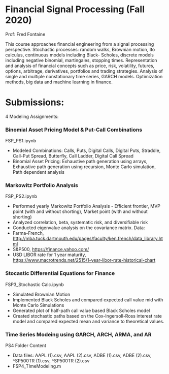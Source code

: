 # Financial Signal Processing (Fall 2020)

Prof: Fred Fontaine

This course approaches financial engineering from a signal processing perspective. Stochastic processes: random walks, Brownian motion, Ito calculus, continuous models
including Black- Scholes, discrete models including negative binomial, martingales, stopping times. Representation and analysis of financial concepts such as price, risk,
volatility, futures, options, arbitrage, derivatives, portfolios and trading strategies. Analysis of single and multiple nonstationary time series, GARCH models.
Optimization methods, big data and machine learning in finance.



# Submissions:
4 Modeling Assignments:
### Binomial Asset Pricing Model \& Put-Call Combinations
FSP_PS1.ipynb 
* Modeled Combinations: Calls, Puts, Digital Calls, Digital Puts, Straddle, Call-Put Spread, Butterfly, Call Ladder, Digital Call Spread 
* Binomial Asset Pricing: Exhaustive path generation using arrays, Exhaustive path generation using recursion, Monte Carlo simulation, Path dependent analysis 


### Markowitz Portfolio Analysis
FSP_PS2.ipynb 
* Performed yearly Markowitz Portfolio Analysis - Efficient frontier, MVP point (with and without shorting), Market point (with and without shorting)
* Analyzed correlation, beta, systematic risk, and diversifiable risk
* Conducted eigenvalue analysis on the covariance matrix. 
Data: 
* Farma-French, http://mba.tuck.dartmouth.edu/pages/faculty/ken.french/data_library.html
* S\&P500, https://finance.yahoo.com/
* USD LIBOR rate for 1 year maturity, https://www.macrotrends.net/2515/1-year-libor-rate-historical-chart
 
### Stocastic Differential Equations for Finance
FSP3_Stochastic Calc.ipynb 
* Simulated Brownian Motion
* Implemented Black Scholes and compared expected call value mid with Monte Carlo Simulations
* Generated plot of half-path call value based Black Scholes model
* Created stochastic paths based on the Cox-Ingersoll-Ross interest rate model and compared expected mean and variance to theoretical values.

### Time Series Modeing using GARCH, ARCH, ARMA, and AR
PS4 Folder Content
  * Data files: AAPL (1).csv, AAPL (2).csv, ADBE (1).csv, ADBE (2).csv, ^SP500TR (1).csv, ^SP500TR (2).csv
  * FSP4_TImeModeling.m 



